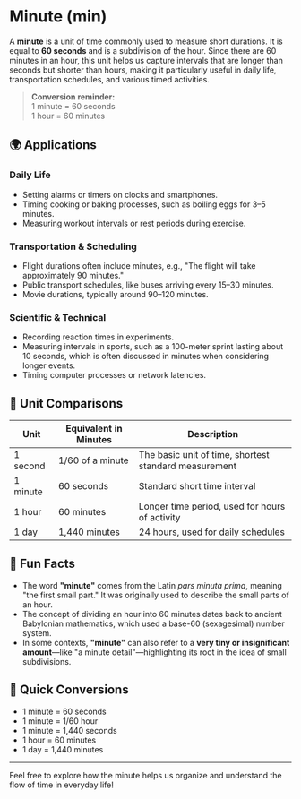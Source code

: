 # Minute (min)

A **minute** is a unit of time commonly used to measure short durations. It is equal to **60 seconds** and is a subdivision of the hour. Since there are 60 minutes in an hour, this unit helps us capture intervals that are longer than seconds but shorter than hours, making it particularly useful in daily life, transportation schedules, and various timed activities.

> **Conversion reminder:**  
> 1 minute = 60 seconds  
> 1 hour = 60 minutes

## 🌍 Applications

### Daily Life
- Setting alarms or timers on clocks and smartphones.
- Timing cooking or baking processes, such as boiling eggs for 3–5 minutes.
- Measuring workout intervals or rest periods during exercise.

### Transportation & Scheduling
- Flight durations often include minutes, e.g., "The flight will take approximately 90 minutes."
- Public transport schedules, like buses arriving every 15–30 minutes.
- Movie durations, typically around 90–120 minutes.

### Scientific & Technical
- Recording reaction times in experiments.
- Measuring intervals in sports, such as a 100-meter sprint lasting about 10 seconds, which is often discussed in minutes when considering longer events.
- Timing computer processes or network latencies.

## 📏 Unit Comparisons

| Unit            | Equivalent in Minutes | Description                                          |
|-----------------|-------------------------|------------------------------------------------------|
| 1 second        | 1/60 of a minute        | The basic unit of time, shortest standard measurement|
| 1 minute        | 60 seconds              | Standard short time interval                         |
| 1 hour          | 60 minutes              | Longer time period, used for hours of activity     |
| 1 day           | 1,440 minutes           | 24 hours, used for daily schedules                 |

## 🌟 Fun Facts

- The word **"minute"** comes from the Latin *pars minuta prima*, meaning "the first small part." It was originally used to describe the small parts of an hour.
- The concept of dividing an hour into 60 minutes dates back to ancient Babylonian mathematics, which used a base-60 (sexagesimal) number system.
- In some contexts, **"minute"** can also refer to a **very tiny or insignificant amount**—like "a minute detail"—highlighting its root in the idea of small subdivisions.

## 🔄 Quick Conversions

- 1 minute = 60 seconds
- 1 minute = 1/60 hour
- 1 minute = 1,440 seconds
- 1 hour = 60 minutes
- 1 day = 1,440 minutes

---

Feel free to explore how the minute helps us organize and understand the flow of time in everyday life!